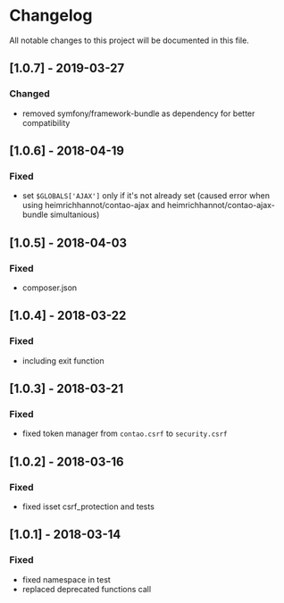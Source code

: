 # Changelog
All notable changes to this project will be documented in this file.

## [1.0.7] - 2019-03-27

### Changed
- removed symfony/framework-bundle as dependency for better compatibility

## [1.0.6] - 2018-04-19

### Fixed
- set `$GLOBALS['AJAX']` only if it's not already set (caused error when using heimrichhannot/contao-ajax and heimrichhannot/contao-ajax-bundle simultanious)

## [1.0.5] - 2018-04-03

### Fixed
- composer.json

## [1.0.4] - 2018-03-22

### Fixed
- including exit function

## [1.0.3] - 2018-03-21

### Fixed
- fixed token manager from `contao.csrf` to `security.csrf`

## [1.0.2] - 2018-03-16

### Fixed
- fixed isset csrf_protection and tests

## [1.0.1] - 2018-03-14

### Fixed
- fixed namespace in test
- replaced deprecated functions call
